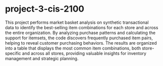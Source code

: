 # project-3-cis-2100
This project performs market basket analysis on synthetic transactional data to identify the best-selling item combinations for each store and across the entire organization. By analyzing purchase patterns and calculating the support for itemsets, the code discovers frequently purchased item pairs, helping to reveal customer purchasing behaviors. The results are organized into a table that displays the most common item combinations, both store-specific and across all stores, providing valuable insights for inventory management and strategic planning.
